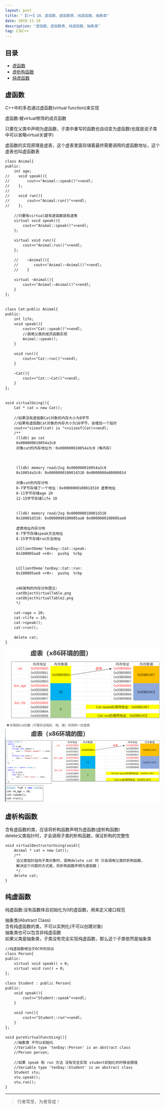 ```yaml
---
layout: post
title: "【C++】10、虚函数、虚函数表、纯虚函数、抽象类"
date: 2019-11-19
description: "虚函数、虚函数表、纯虚函数、抽象类"
tag: C与C++
---
```




## 目录

* [虚函数](#content1)
* [虚析构函数](#content2)
* [纯虚函数](#content3)



<!-- ************************************************ -->
## <a id="content1"></a>虚函数

C++中的多态通过虚函数(virtual function)来实现

虚函数:被virtual修饰的成员函数

只要在父类中声明为虚函数，子类中重写的函数也自动变为虚函数(也就是说子类中可以省略virtual关键字)

虚函数的实现原理是虚表，这个虚表里面存储着最终需要调用的虚函数地址，这个虚表也叫虚函数表


```
class Animal{
public:
    int age;
//    void speak(){
//        cout<<"Animal::speak()"<<endl;
//    };
//
//    void run(){
//        cout<<"Animal:run()"<<endl;
//    };
    
    //只要有virtual就有虚函数就有虚表
    virtual void speak(){
        cout<<"Animal::speak()"<<endl;
    };

    virtual void run(){
        cout<<"Animal:run()"<<endl;
    };

    //    ~Animal(){
    //       cout<<"Animal:~Animal()"<<endl;
    //    }
    
    virtual ~Animal(){
        cout<<"Animal:~Animal()"<<endl;
    }
};


class Cat:public Animal{
public:
    int life;
    void speak(){
        cout<<"Cat::speak()"<<endl;
        //调用父类的成员函数实现
        Animal::speak();
    }
    
    void run(){
        cout<<"Cat::run()"<<endl;
    }
    
    ~Cat(){
        cout<<"Cat::~Cat()"<<endl;
    }
};
 

void virtualUsing(){
    Cat * cat = new Cat();
    
    //如果没有虚函数Cat对象的内存大小为8字节
    //如果有虚函数Cat对象的内存大小为16字节，会增加一个指针
    cout<<"sizeof(cat) is "<<sizeof(Cat)<<endl;
    /**
     (lldb) po cat
     0x000000010054a3c0
     对象cat的内存地址为：0x000000010054a3c0（堆内存）
     
     

     (lldb) memory read/2xg 0x000000010054a3c0
     0x10054a3c0: 0x000000010001d310 0x0000000a00000014
     
     对象cat的内存分布
     0-7字节存储了一个地址：0x000000010001d310 虚表地址
     8-11字节存储age 20
     12-15字节存储life 10

     
     (lldb) memory read/2xg 0x000000010001d310
     0x10001d310: 0x0000000100005aa0 0x0000000100005ae0

     虚表地址内存分布
     0-7字节存储speak方法地址
     8-15字节存储run方法地址
     
     LCClientDemo`tenDay::Cat::speak:
     0x100005aa0 <+0>:  pushq  %rbp

     
     LCClientDemo`tenDay::Cat::run:
     0x100005ae0 <+0>:  pushq  %rbp

     
     x86架构的内存分布图见:
     catObjectVirtualTable.png
     catObjectVirtualTable2.png
     */

    cat->age = 20;
    cat->life = 10;
    cat->speak();
    cat->run();
    
    delete cat;
}
```

<img src="/images/Cpp/cpp0.png" alt="img">

<img src="/images/Cpp/cpp1.png" alt="img">


<!-- ************************************************ -->
## <a id="content2"></a>虚析构函数

含有虚函数的类，应该将析构函数声明为虚函数(虚析构函数)   
delete父类指针时，才会调用子类的析构函数，保证析构的完整性    


```
void virtualDestructorUsing(void){
    Animal * cat = new Cat();
    /**
     当父类指针指向子类对象时，调用delete cat 时 只会调用父类的析构函数，
     解决这个问题的方式是，将析构函数声明为虚函数；
     */
    delete cat;
}
```

<!-- ************************************************ -->
## <a id="content3"></a>纯虚函数

纯虚函数:没有函数体且初始化为0的虚函数，用来定义接口规范       

抽象类(Abstract Class)       
含有纯虚函数的类，不可以实例化(不可以创建对象)       
抽象类也可以包含非纯虚函数       
如果父类是抽象类，子类没有完全实现纯虚函数，那么这个子类依然是抽象类       

```
//纯虚函数相当于OC中的协议
class Person{
public:
    virtual void speak() = 0;
    virtual void run() = 0;
};

class Student : public Person{
public:
    void speak(){
        cout<<"Student::speak"<<endl;
    }
    
    void run(){
        cout<<"Student::run"<<endl;
    }
};

void pureVirtualFuncUsing(){
    //抽象类 不可以初始化
    //Variable type 'tenDay::Person' is an abstract class
    //Person person;
    
    //如果 speak 和 run 方法 没有完全实现 student初始化的时候会报错
    //Variable type 'tenDay::Student' is an abstract class
    Student stu;
    stu.speak();
    stu.run();
}
```




----------
>  行者常至，为者常成！


